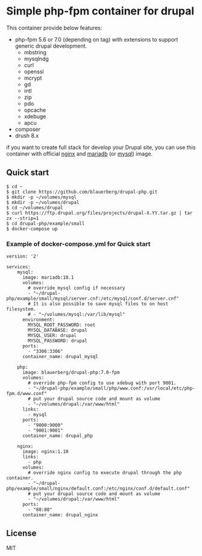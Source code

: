 # Simple php-fpm container for drupal

This container provide below features:
  - php-fpm 5.6 or 7.0 (depending on tag) with extensions to support generic drupal development.
    - mbstring
    - mysqlndg
    - curl
    - openssl
    - mcrypt
    - gd
    - intl
    - zip
    - pdo
    - opcache
    - xdebuge
    - apcu
  - composer
  - drush 8.x

if you want to create full stack for develop your Drupal site, you can use this container with official [nginx](https://hub.docker.com/_/nginx) and [mariadb](https://hub.docker.com/_/mariadb) (or [mysql](https://hub.docker.com/_/mysql)) image.

## Quick start
```
$ cd ~
$ git clone https://github.com/blauerberg/drupal-php.git
$ mkdir -p ~/volumes/mysql
$ mkdir -p ~/volumes/drupal
$ cd ~/volumes/drupal
$ curl https://ftp.drupal.org/files/projects/drupal-X.YY.tar.gz | tar zx --strip=1
$ cd drupal-php/example/small
$ docker-compose up
```

### Example of docker-compose.yml for Quick start
``` 
version: '2'

services:
    mysql:
      image: mariadb:10.1
      volumes:
        # override mysql config if necessary
        - "~/drupal-php/example/small/mysql/server.cnf:/etc/mysql/conf.d/server.cnf"
        # It is also possible to save mysql files to on host filesystem.
        # - "~/volumes/mysql:/var/lib/mysql"
      environment:
        MYSQL_ROOT_PASSWORD: root
        MYSQL_DATABASE: drupal
        MYSQL_USER: drupal
        MYSQL_PASSWORD: drupal
      ports:
        - "3306:3306"
      container_name: drupal_mysql

    php:
      image: blauerberg/drupal-php:7.0-fpm
      volumes:
        # override php-fpm config to use xdebug with port 9001.
        - "~/drupal-php/example/small/php/www.conf:/usr/local/etc/php-fpm.d/www.conf"
        # put your drupal source code and mount as volume
        - "~/volumes/drupal:/var/www/html"
      links:
        - mysql
      ports:
        - "9000:9000"
        - "9001:9001"
      container_name: drupal_php

    nginx:
      image: nginx:1.10
      links:
        - php
      volumes:
        # override nginx config to execute drupal through the php container.
        - "~/drupal-php/example/small/nginx/default.conf:/etc/nginx/conf.d/default.conf"
        # put your drupal source code and mount as volume
        - "~/volumes/drupal:/var/www/html"
      ports:
        - "80:80"
      container_name: drupal_nginx
```

## License

MIT
